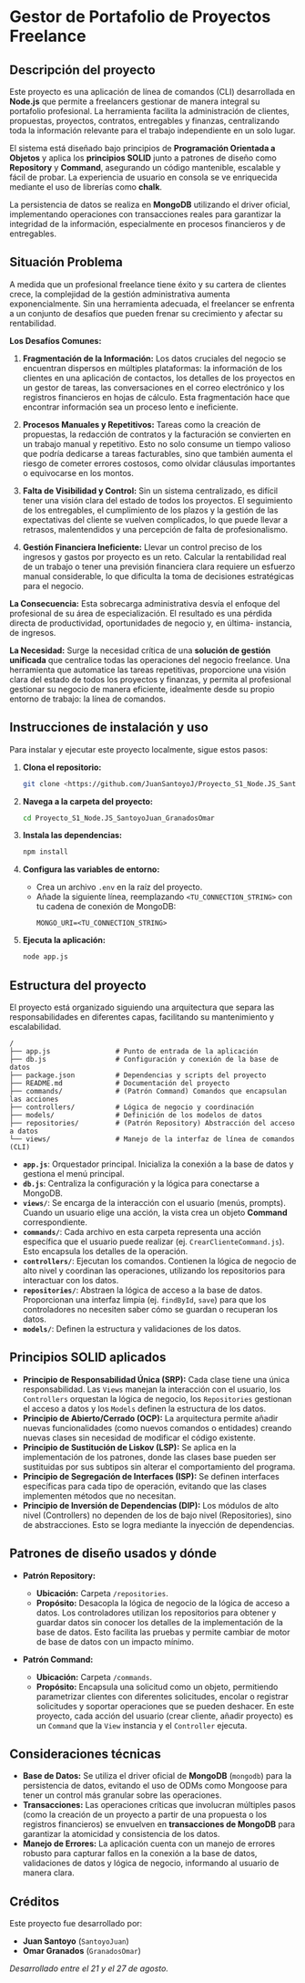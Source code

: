 # Gestor de Portafolio de Proyectos Freelance

## Descripción del proyecto

Este proyecto es una aplicación de línea de comandos (CLI) desarrollada en **Node.js** que permite a freelancers gestionar de manera integral su portafolio profesional. La herramienta facilita la administración de clientes, propuestas, proyectos, contratos, entregables y finanzas, centralizando toda la información relevante para el trabajo independiente en un solo lugar.

El sistema está diseñado bajo principios de **Programación Orientada a Objetos** y aplica los **principios SOLID** junto a patrones de diseño como **Repository** y **Command**, asegurando un código mantenible, escalable y fácil de probar. La experiencia de usuario en consola se ve enriquecida mediante el uso de librerías como **chalk**.

La persistencia de datos se realiza en **MongoDB** utilizando el driver oficial, implementando operaciones con transacciones reales para garantizar la integridad de la información, especialmente en procesos financieros y de entregables.

## Situación Problema

A medida que un profesional freelance tiene éxito y su cartera de clientes crece, la complejidad de la gestión administrativa aumenta exponencialmente. Sin una herramienta adecuada, el freelancer se enfrenta a un conjunto de desafíos que pueden frenar su crecimiento y afectar su rentabilidad.

**Los Desafíos Comunes:**

1.  **Fragmentación de la Información:** Los datos cruciales del negocio se encuentran dispersos en múltiples plataformas: la información de los clientes en una aplicación de contactos, los detalles de los proyectos en un gestor de tareas, las conversaciones en el correo electrónico y los registros financieros en hojas de cálculo. Esta fragmentación hace que encontrar información sea un proceso lento e ineficiente.

2.  **Procesos Manuales y Repetitivos:** Tareas como la creación de propuestas, la redacción de contratos y la facturación se convierten en un trabajo manual y repetitivo. Esto no solo consume un tiempo valioso que podría dedicarse a tareas facturables, sino que también aumenta el riesgo de cometer errores costosos, como olvidar cláusulas importantes o equivocarse en los montos.

3.  **Falta de Visibilidad y Control:** Sin un sistema centralizado, es difícil tener una visión clara del estado de todos los proyectos. El seguimiento de los entregables, el cumplimiento de los plazos y la gestión de las expectativas del cliente se vuelven complicados, lo que puede llevar a retrasos, malentendidos y una percepción de falta de profesionalismo.

4.  **Gestión Financiera Ineficiente:** Llevar un control preciso de los ingresos y gastos por proyecto es un reto. Calcular la rentabilidad real de un trabajo o tener una previsión financiera clara requiere un esfuerzo manual considerable, lo que dificulta la toma de decisiones estratégicas para el negocio.

**La Consecuencia:**
Esta sobrecarga administrativa desvía el enfoque del profesional de su área de especialización. El resultado es una pérdida directa de productividad, oportunidades de negocio y, en última- instancia, de ingresos.

**La Necesidad:**
Surge la necesidad crítica de una **solución de gestión unificada** que centralice todas las operaciones del negocio freelance. Una herramienta que automatice las tareas repetitivas, proporcione una visión clara del estado de todos los proyectos y finanzas, y permita al profesional gestionar su negocio de manera eficiente, idealmente desde su propio entorno de trabajo: la línea de comandos.

## Instrucciones de instalación y uso

Para instalar y ejecutar este proyecto localmente, sigue estos pasos:

1.  **Clona el repositorio:**
    ```bash
    git clone <https://github.com/JuanSantoyoJ/Proyecto_S1_Node.JS_SantoyoJuan_GranadosOmar>
    ```

2.  **Navega a la carpeta del proyecto:**
    ```bash
    cd Proyecto_S1_Node.JS_SantoyoJuan_GranadosOmar
    ```

3.  **Instala las dependencias:**
    ```bash
    npm install
    ```

4.  **Configura las variables de entorno:**
    *   Crea un archivo `.env` en la raíz del proyecto.
    *   Añade la siguiente línea, reemplazando `<TU_CONNECTION_STRING>` con tu cadena de conexión de MongoDB:
        ```
        MONGO_URI=<TU_CONNECTION_STRING>
        ```

5.  **Ejecuta la aplicación:**
    ```bash
    node app.js
    ```

## Estructura del proyecto

El proyecto está organizado siguiendo una arquitectura que separa las responsabilidades en diferentes capas, facilitando su mantenimiento y escalabilidad.

```
/
├── app.js                # Punto de entrada de la aplicación
├── db.js                 # Configuración y conexión de la base de datos
├── package.json          # Dependencias y scripts del proyecto
├── README.md             # Documentación del proyecto
├── commands/             # (Patrón Command) Comandos que encapsulan las acciones
├── controllers/          # Lógica de negocio y coordinación
├── models/               # Definición de los modelos de datos
├── repositories/         # (Patrón Repository) Abstracción del acceso a datos
└── views/                # Manejo de la interfaz de línea de comandos (CLI)
```

-   **`app.js`**: Orquestador principal. Inicializa la conexión a la base de datos y gestiona el menú principal.
-   **`db.js`**: Centraliza la configuración y la lógica para conectarse a MongoDB.
-   **`views/`**: Se encarga de la interacción con el usuario (menús, prompts). Cuando un usuario elige una acción, la vista crea un objeto **Command** correspondiente.
-   **`commands/`**: Cada archivo en esta carpeta representa una acción específica que el usuario puede realizar (ej. `CrearClienteCommand.js`). Esto encapsula los detalles de la operación.
-   **`controllers/`**: Ejecutan los comandos. Contienen la lógica de negocio de alto nivel y coordinan las operaciones, utilizando los repositorios para interactuar con los datos.
-   **`repositories/`**: Abstraen la lógica de acceso a la base de datos. Proporcionan una interfaz limpia (ej. `findById`, `save`) para que los controladores no necesiten saber cómo se guardan o recuperan los datos.
-   **`models/`**: Definen la estructura y validaciones de los datos.

## Principios SOLID aplicados

-   **Principio de Responsabilidad Única (SRP):** Cada clase tiene una única responsabilidad. Las `Views` manejan la interacción con el usuario, los `Controllers` orquestan la lógica de negocio, los `Repositories` gestionan el acceso a datos y los `Models` definen la estructura de los datos.
-   **Principio de Abierto/Cerrado (OCP):** La arquitectura permite añadir nuevas funcionalidades (como nuevos comandos o entidades) creando nuevas clases sin necesidad de modificar el código existente.
-   **Principio de Sustitución de Liskov (LSP):** Se aplica en la implementación de los patrones, donde las clases base pueden ser sustituidas por sus subtipos sin alterar el comportamiento del programa.
-   **Principio de Segregación de Interfaces (ISP):** Se definen interfaces específicas para cada tipo de operación, evitando que las clases implementen métodos que no necesitan.
-   **Principio de Inversión de Dependencias (DIP):** Los módulos de alto nivel (Controllers) no dependen de los de bajo nivel (Repositories), sino de abstracciones. Esto se logra mediante la inyección de dependencias.

## Patrones de diseño usados y dónde

-   **Patrón Repository:**
    -   **Ubicación:** Carpeta `/repositories`.
    -   **Propósito:** Desacopla la lógica de negocio de la lógica de acceso a datos. Los controladores utilizan los repositorios para obtener y guardar datos sin conocer los detalles de la implementación de la base de datos. Esto facilita las pruebas y permite cambiar de motor de base de datos con un impacto mínimo.

-   **Patrón Command:**
    -   **Ubicación:** Carpeta `/commands`.
    -   **Propósito:** Encapsula una solicitud como un objeto, permitiendo parametrizar clientes con diferentes solicitudes, encolar o registrar solicitudes y soportar operaciones que se pueden deshacer. En este proyecto, cada acción del usuario (crear cliente, añadir proyecto) es un `Command` que la `View` instancia y el `Controller` ejecuta.

## Consideraciones técnicas

-   **Base de Datos:** Se utiliza el driver oficial de **MongoDB** (`mongodb`) para la persistencia de datos, evitando el uso de ODMs como Mongoose para tener un control más granular sobre las operaciones.
-   **Transacciones:** Las operaciones críticas que involucran múltiples pasos (como la creación de un proyecto a partir de una propuesta o los registros financieros) se envuelven en **transacciones de MongoDB** para garantizar la atomicidad y consistencia de los datos.
-   **Manejo de Errores:** La aplicación cuenta con un manejo de errores robusto para capturar fallos en la conexión a la base de datos, validaciones de datos y lógica de negocio, informando al usuario de manera clara.

## Créditos

Este proyecto fue desarrollado por:

-   **Juan Santoyo** (`SantoyoJuan`)
-   **Omar Granados** (`GranadosOmar`)

*Desarrollado entre el 21 y el 27 de agosto.*



